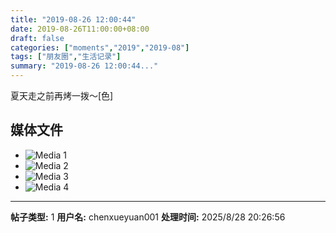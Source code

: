 ```yaml
---
title: "2019-08-26 12:00:44"
date: 2019-08-26T11:00:00+08:00
draft: false
categories: ["moments","2019","2019-08"]
tags: ["朋友圈","生活记录"]
summary: "2019-08-26 12:00:44..."
---
```


夏天走之前再烤一拨～[色]

## 媒体文件

- ![Media 1](/Moments/photos/2019-08-26/201908261200440.jpg)
- ![Media 2](/Moments/photos/2019-08-26/201908261200441.jpg)
- ![Media 3](/Moments/photos/2019-08-26/201908261200442.jpg)
- ![Media 4](/Moments/photos/2019-08-26/201908261200443.jpg)

---

**帖子类型:** 1
**用户名:** chenxueyuan001
**处理时间:** 2025/8/28 20:26:56